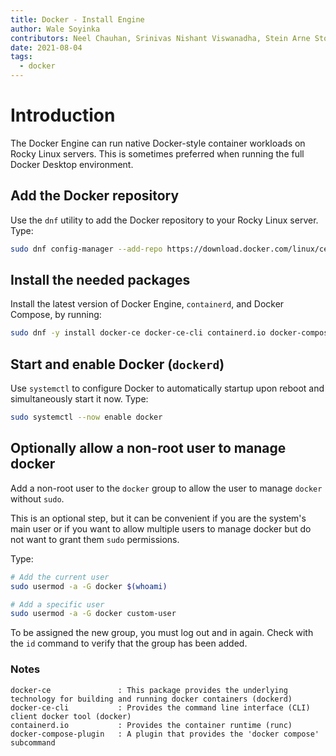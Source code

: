 ```yaml
---
title: Docker - Install Engine
author: Wale Soyinka
contributors: Neel Chauhan, Srinivas Nishant Viswanadha, Stein Arne Storslett, Ganna Zhyrnova
date: 2021-08-04
tags:
  - docker
---
```


# Introduction

The Docker Engine can run native Docker-style container workloads on Rocky Linux servers. This is sometimes preferred when running the full Docker Desktop environment.

## Add the Docker repository

Use the `dnf` utility to add the Docker repository to your Rocky Linux server. Type:

```bash
sudo dnf config-manager --add-repo https://download.docker.com/linux/centos/docker-ce.repo
```

## Install the needed packages

Install the latest version of Docker Engine, `containerd`, and Docker Compose, by running:

```bash
sudo dnf -y install docker-ce docker-ce-cli containerd.io docker-compose-plugin
```

## Start and enable Docker (`dockerd`)

Use `systemctl` to configure Docker to automatically startup upon reboot and simultaneously start it now. Type:

```bash
sudo systemctl --now enable docker
```

## Optionally allow a non-root user to manage docker

Add a non-root user to the `docker` group to allow the user to manage `docker` without `sudo`.

This is an optional step, but it can be convenient if you are the system's main user or if you want to allow multiple users to manage docker but do not want to grant them `sudo` permissions.

Type:

```bash
# Add the current user
sudo usermod -a -G docker $(whoami)

# Add a specific user
sudo usermod -a -G docker custom-user
```

To be assigned the new group, you must log out and in again. Check with the `id` command to verify that the group has been added.

### Notes

```docker
docker-ce               : This package provides the underlying technology for building and running docker containers (dockerd) 
docker-ce-cli           : Provides the command line interface (CLI) client docker tool (docker)
containerd.io           : Provides the container runtime (runc)
docker-compose-plugin   : A plugin that provides the 'docker compose' subcommand 
```

